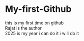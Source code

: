 # My-first-Github
this is my first time on github
<br>
Rajat is  the author 
<br>
2025 is my year i can do it i will do it
